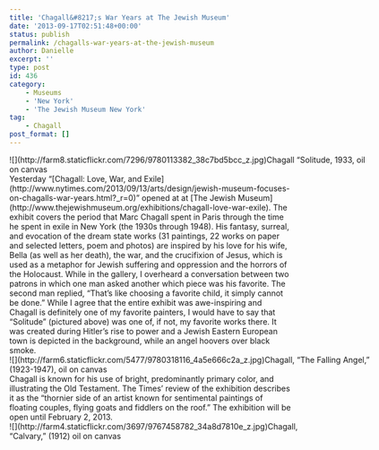 ```yaml
---
title: 'Chagall&#8217;s War Years at The Jewish Museum'
date: '2013-09-17T02:51:48+00:00'
status: publish
permalink: /chagalls-war-years-at-the-jewish-museum
author: Danielle
excerpt: ''
type: post
id: 436
category:
    - Museums
    - 'New York'
    - 'The Jewish Museum New York'
tag:
    - Chagall
post_format: []
---
```

<div class="wp-caption alignnone" style="width: 650px">![](http://farm8.staticflickr.com/7296/9780113382_38c7bd5bcc_z.jpg)Chagall “Solitude, 1933, oil on canvas

</div>Yesterday “[Chagall: Love, War, and Exile](http://www.nytimes.com/2013/09/13/arts/design/jewish-museum-focuses-on-chagalls-war-years.html?_r=0)” opened at at [The Jewish Museum](http://www.thejewishmuseum.org/exhibitions/chagall-love-war-exile). The exhibit covers the period that Marc Chagall spent in Paris through the time he spent in exile in New York (the 1930s through 1948). His fantasy, surreal, and evocation of the dream state works (31 paintings, 22 works on paper and selected letters, poem and photos) are inspired by his love for his wife, Bella (as well as her death), the war, and the crucifixion of Jesus, which is used as a metaphor for Jewish suffering and oppression and the horrors of the Holocaust. While in the gallery, I overheard a conversation between two patrons in which one man asked another which piece was his favorite. The second man replied, “That’s like choosing a favorite child, it simply cannot be done.” While I agree that the entire exhibit was awe-inspiring and Chagall is definitely one of my favorite painters, I would have to say that “Solitude” (pictured above) was one of, if not, my favorite works there. It was created during Hitler’s rise to power and a Jewish Eastern European town is depicted in the background, while an angel hoovers over black smoke.<span style="font-size: 0.8em;"> </span>

<div class="wp-caption alignnone" style="width: 650px">![](http://farm6.staticflickr.com/5477/9780318116_4a5e666c2a_z.jpg)Chagall, “The Falling Angel,” (1923-1947), oil on canvas

</div>Chagall is known for his use of bright, predominantly primary color, and illustrating the Old Testament. The Times’ review of the exhibition describes it as the “thornier side of an artist known for sentimental paintings of floating couples, flying goats and fiddlers on the roof.” The exhibition will be open until February 2, 2013.

<div class="wp-caption alignnone" style="width: 559px">![](http://farm4.staticflickr.com/3697/9767458782_34a8d7810e_z.jpg)Chagall, “Calvary,” (1912) oil on canvas

</div>